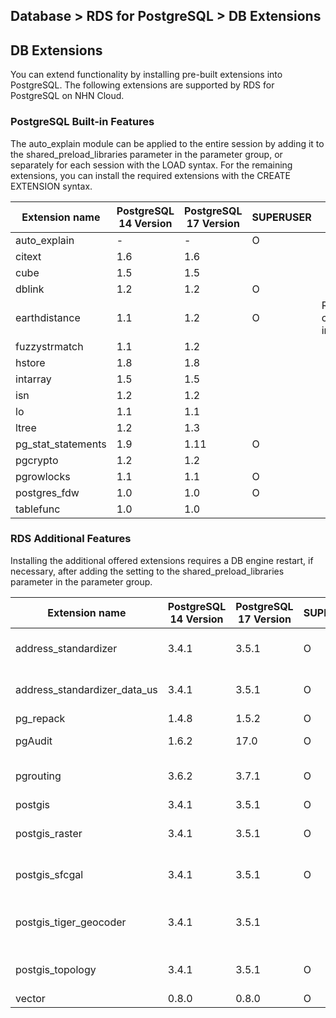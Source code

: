 ## Database > RDS for PostgreSQL > DB Extensions

## DB Extensions
You can extend functionality by installing pre-built extensions into PostgreSQL. The following extensions are supported by RDS for PostgreSQL on NHN Cloud.

### PostgreSQL Built-in Features

The auto_explain module can be applied to the entire session by adding it to the shared_preload_libraries parameter in the parameter group, or separately for each session with the LOAD syntax. For the remaining extensions, you can install the required extensions with the CREATE EXTENSION syntax.

| Extension name     | PostgreSQL 14 Version | PostgreSQL 17 Version | SUPERUSER | Remarks                    | Homepage                                                 |
|--------------------|-----------------------|-----------------------|-----------|----------------------------|----------------------------------------------------------|
| auto_explain       | -                     | -                     | O         |                            | https://www.postgresql.org/docs/17/auto-explain.html     |
| citext             | 1.6                   | 1.6                   |           |                            | https://www.postgresql.org/docs/17/citext.html           |
| cube               | 1.5                   | 1.5                   |           |                            | https://www.postgresql.org/docs/17/cube.html             |
| dblink             | 1.2                   | 1.2                   | O         |                            | https://www.postgresql.org/docs/17/dblink.html           |
| earthdistance      | 1.1                   | 1.2                   | O         | Requires cube installation | https://www.postgresql.org/docs/17/earthdistance.html    |
| fuzzystrmatch      | 1.1                   | 1.2                   |           |                            | https://www.postgresql.org/docs/17/fuzzystrmatch.html    |
| hstore             | 1.8                   | 1.8                   |           |                            | https://www.postgresql.org/docs/17/hstore.html           |
| intarray           | 1.5                   | 1.5                   |           |                            | https://www.postgresql.org/docs/17/intarray.html         |
| isn                | 1.2                   | 1.2                   |           |                            | https://www.postgresql.org/docs/17/isn.html              |
| lo                 | 1.1                   | 1.1                   |           |                            | https://www.postgresql.org/docs/17/lo.html               |
| ltree              | 1.2                   | 1.3                   |           |                            | https://www.postgresql.org/docs/17/ltree.html            |
| pg_stat_statements | 1.9                   | 1.11                  | O         |                            | https://www.postgresql.org/docs/17/pgstatstatements.html |
| pgcrypto           | 1.2                   | 1.2                   |           |                            | https://www.postgresql.org/docs/17/pgcrypto.html         |
| pgrowlocks         | 1.1                   | 1.1                   | O         |                            | https://www.postgresql.org/docs/17/pgrowlocks.html       |
| postgres_fdw       | 1.0                   | 1.0                   | O         |                            | https://www.postgresql.org/docs/17/postgres-fdw.html     |
| tablefunc          | 1.0                   | 1.0                   |           |                            | https://www.postgresql.org/docs/17/tablefunc.html        |

### RDS Additional Features

Installing the additional offered extensions requires a DB engine restart, if necessary, after adding the setting to the shared_preload_libraries parameter in the parameter group.

| Extension name               | PostgreSQL 14 Version | PostgreSQL 17 Version | SUPERUSER | Setting parameters  | Remarks                                      | Homepage                             |
|------------------------------|-----------------------|-----------------------|-----------|---------------------|----------------------------------------------|--------------------------------------|
| address_standardizer         | 3.4.1                 | 3.5.1                 | O         |                     | Requires postgis installation                |                                      |
| address_standardizer_data_us | 3.4.1                 | 3.5.1                 | O         |                     | Requires postgis installation                |                                      |
| pg_repack                    | 1.4.8                 | 1.5.2                 | O         |                     |                                              | https://reorg.github.io/pg_repack/   |
| pgAudit                      | 1.6.2                 | 17.0                  | O         | Additional required |                                              | https://www.pgaudit.org/             |
| pgrouting                    | 3.6.2                 | 3.7.1                 | O         |                     | Requires postgis installation                | https://pgrouting.org/               |
| postgis                      | 3.4.1                 | 3.5.1                 | O         |                     |                                              | https://postgis.net/                 |
| postgis_raster               | 3.4.1                 | 3.5.1                 | O         |                     | Requires postgis installation                |                                      |
| postgis_sfcgal               | 3.4.1                 | 3.5.1                 | O         |                     | Requires postgis installation                |                                      |
| postgis_tiger_geocoder       | 3.4.1                 | 3.5.1                 |           |                     | fuzzystrmatch, requires postgis installation |                                      |
| postgis_topology             | 3.4.1                 | 3.5.1                 | O         |                     | Requires postgis installation                |                                      |
| vector                       | 0.8.0                 | 0.8.0                 | O         |                     |                                              | https://github.com/pgvector/pgvector |